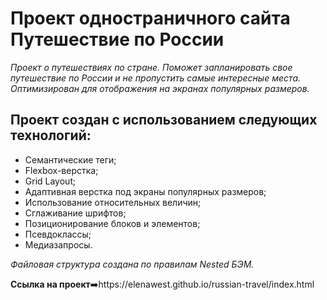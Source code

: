 # **Проект одностраничного сайта Путешествие по России**

_Проект о путешествиях по стране._
_Поможет запланировать свое путешествие по России и не пропустить самые интересные места._
_Оптимизирован для отображения на экранах популярных размеров._

## Проект создан с использованием следующих технологий:
- Семантические теги;
- Flexbox-верстка;
- Grid Layout;
- Адаптивная верстка под экраны популярных размеров;
- Использование относительных величин;
- Сглаживание шрифтов;
- Позиционирование блоков и элементов;
- Псевдоклассы;
- Медиазапросы.

_Файловая структура создана по правилам Nested БЭМ._

**Ссылка на проект**➡️https://elenawest.github.io/russian-travel/index.html
